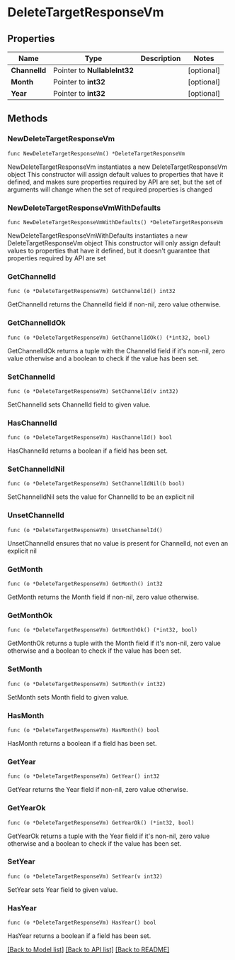 # DeleteTargetResponseVm

## Properties

Name | Type | Description | Notes
------------ | ------------- | ------------- | -------------
**ChannelId** | Pointer to **NullableInt32** |  | [optional] 
**Month** | Pointer to **int32** |  | [optional] 
**Year** | Pointer to **int32** |  | [optional] 

## Methods

### NewDeleteTargetResponseVm

`func NewDeleteTargetResponseVm() *DeleteTargetResponseVm`

NewDeleteTargetResponseVm instantiates a new DeleteTargetResponseVm object
This constructor will assign default values to properties that have it defined,
and makes sure properties required by API are set, but the set of arguments
will change when the set of required properties is changed

### NewDeleteTargetResponseVmWithDefaults

`func NewDeleteTargetResponseVmWithDefaults() *DeleteTargetResponseVm`

NewDeleteTargetResponseVmWithDefaults instantiates a new DeleteTargetResponseVm object
This constructor will only assign default values to properties that have it defined,
but it doesn't guarantee that properties required by API are set

### GetChannelId

`func (o *DeleteTargetResponseVm) GetChannelId() int32`

GetChannelId returns the ChannelId field if non-nil, zero value otherwise.

### GetChannelIdOk

`func (o *DeleteTargetResponseVm) GetChannelIdOk() (*int32, bool)`

GetChannelIdOk returns a tuple with the ChannelId field if it's non-nil, zero value otherwise
and a boolean to check if the value has been set.

### SetChannelId

`func (o *DeleteTargetResponseVm) SetChannelId(v int32)`

SetChannelId sets ChannelId field to given value.

### HasChannelId

`func (o *DeleteTargetResponseVm) HasChannelId() bool`

HasChannelId returns a boolean if a field has been set.

### SetChannelIdNil

`func (o *DeleteTargetResponseVm) SetChannelIdNil(b bool)`

 SetChannelIdNil sets the value for ChannelId to be an explicit nil

### UnsetChannelId
`func (o *DeleteTargetResponseVm) UnsetChannelId()`

UnsetChannelId ensures that no value is present for ChannelId, not even an explicit nil
### GetMonth

`func (o *DeleteTargetResponseVm) GetMonth() int32`

GetMonth returns the Month field if non-nil, zero value otherwise.

### GetMonthOk

`func (o *DeleteTargetResponseVm) GetMonthOk() (*int32, bool)`

GetMonthOk returns a tuple with the Month field if it's non-nil, zero value otherwise
and a boolean to check if the value has been set.

### SetMonth

`func (o *DeleteTargetResponseVm) SetMonth(v int32)`

SetMonth sets Month field to given value.

### HasMonth

`func (o *DeleteTargetResponseVm) HasMonth() bool`

HasMonth returns a boolean if a field has been set.

### GetYear

`func (o *DeleteTargetResponseVm) GetYear() int32`

GetYear returns the Year field if non-nil, zero value otherwise.

### GetYearOk

`func (o *DeleteTargetResponseVm) GetYearOk() (*int32, bool)`

GetYearOk returns a tuple with the Year field if it's non-nil, zero value otherwise
and a boolean to check if the value has been set.

### SetYear

`func (o *DeleteTargetResponseVm) SetYear(v int32)`

SetYear sets Year field to given value.

### HasYear

`func (o *DeleteTargetResponseVm) HasYear() bool`

HasYear returns a boolean if a field has been set.


[[Back to Model list]](../README.md#documentation-for-models) [[Back to API list]](../README.md#documentation-for-api-endpoints) [[Back to README]](../README.md)


